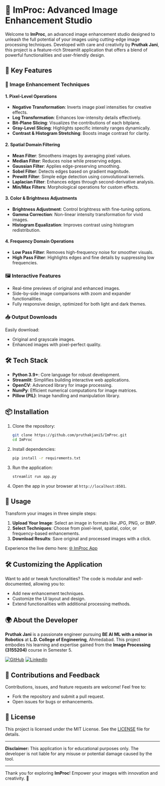 # 🌟 ImProc: Advanced Image Enhancement Studio

Welcome to **ImProc**, an advanced image enhancement studio designed to unleash the full potential of your images using cutting-edge image processing techniques. Developed with care and creativity by **Pruthak Jani**, this project is a feature-rich Streamlit application that offers a blend of powerful functionalities and user-friendly design.

## 🚀 Key Features

### 🎨 **Image Enhancement Techniques**

#### 1. Pixel-Level Operations
- **Negative Transformation**: Inverts image pixel intensities for creative effects.
- **Log Transformation**: Enhances low-intensity details effectively.
- **Bit-Plane Slicing**: Visualizes the contributions of each bitplane.
- **Gray-Level Slicing**: Highlights specific intensity ranges dynamically.
- **Contrast & Histogram Stretching**: Boosts image contrast for clarity.

#### 2. Spatial Domain Filtering
- **Mean Filter**: Smoothens images by averaging pixel values.
- **Median Filter**: Reduces noise while preserving edges.
- **Gaussian Filter**: Applies edge-preserving smoothing.
- **Sobel Filter**: Detects edges based on gradient magnitude.
- **Prewitt Filter**: Simple edge detection using convolutional kernels.
- **Laplacian Filter**: Enhances edges through second-derivative analysis.
- **Min/Max Filters**: Morphological operations for custom effects.

#### 3. Color & Brightness Adjustments
- **Brightness Adjustment**: Control brightness with fine-tuning options.
- **Gamma Correction**: Non-linear intensity transformation for vivid images.
- **Histogram Equalization**: Improves contrast using histogram redistribution.

#### 4. Frequency Domain Operations
- **Low Pass Filter**: Removes high-frequency noise for smoother visuals.
- **High Pass Filter**: Highlights edges and fine details by suppressing low frequencies.

### 🖼️ **Interactive Features**
- Real-time previews of original and enhanced images.
- Side-by-side image comparisons with zoom and expander functionalities.
- Fully responsive design, optimized for both light and dark themes.

### 📥 **Output Downloads**
Easily download:
- Original and grayscale images.
- Enhanced images with pixel-perfect quality.

## 🛠️ Tech Stack
- **Python 3.9+**: Core language for robust development.
- **Streamlit**: Simplifies building interactive web applications.
- **OpenCV**: Advanced library for image processing.
- **NumPy**: Efficient numerical computations for image matrices.
- **Pillow (PIL)**: Image handling and manipulation library.

## 📦 Installation

1. Clone the repository:
   ```bash
   git clone https://github.com/pruthakjani5/ImProc.git
   cd ImProc
   ```

2. Install dependencies:
   ```bash
   pip install -r requirements.txt
   ```

3. Run the application:
   ```bash
   streamlit run app.py
   ```

4. Open the app in your browser at `http://localhost:8501`.

## 🚀 Usage
Transform your images in three simple steps:
1. **Upload Your Image**: Select an image in formats like JPG, PNG, or BMP.
2. **Select Techniques**: Choose from pixel-level, spatial, color, or frequency-based enhancements.
3. **Download Results**: Save original and processed images with a click.

Experience the live demo here: [🌐 ImProc App](https://improc-app.streamlit.app/)

## 🛠️ **Customizing the Application**
Want to add or tweak functionalities? The code is modular and well-documented, allowing you to:
- Add new enhancement techniques.
- Customize the UI layout and design.
- Extend functionalities with additional processing methods.

## 🌍 **About the Developer**
**Pruthak Jani** is a passionate engineer pursuing **BE AI ML with a minor in Robotics** at **L.D. College of Engineering**, Ahmedabad. This project embodies his learning and expertise gained from the **Image Processing (3155204)** course in Semester 5.

[![GitHub](https://img.shields.io/badge/GitHub-Profile-blue?style=flat&logo=github)](https://github.com/pruthakjani5)
[![LinkedIn](https://img.shields.io/badge/LinkedIn-Profile-blue?style=flat&logo=linkedin)](https://www.linkedin.com/in/pruthak-jani/)

## 🤝 **Contributions and Feedback**
Contributions, issues, and feature requests are welcome! Feel free to:
- Fork the repository and submit a pull request.
- Open issues for bugs or enhancements.

## 📜 **License**
This project is licensed under the MIT License. See the [LICENSE](LICENSE) file for details.

---

**Disclaimer:** This application is for educational purposes only. The developer is not liable for any misuse or potential damage caused by the tool.

---

Thank you for exploring **ImProc**! Empower your images with innovation and creativity. 🌟
